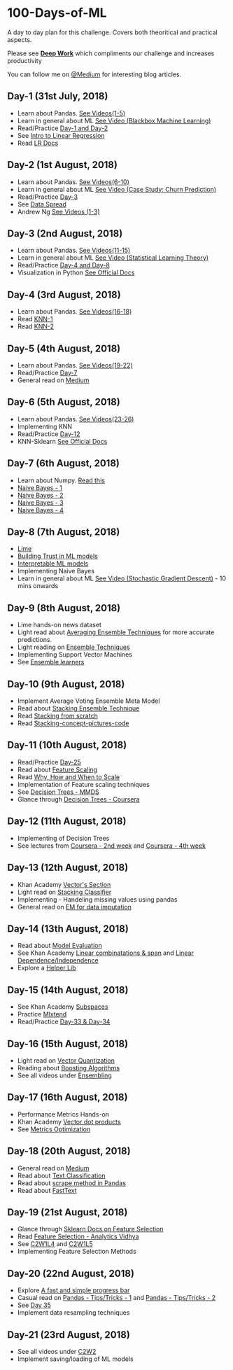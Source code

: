 # 100-Days-of-ML
A day to day plan for this challenge. Covers both theoritical and practical aspects.

Please see [__Deep Work__](https://www.quora.com/What-is-the-one-skill-that-if-you-have-it-will-completely-change-your-life/answer/Shashank-Shekhar-221) which compliments our challenge and increases productivity

You can follow me on [@Medium](https://medium.com/@prakhar.mishra) for interesting blog articles.


## Day-1  (31st July, 2018)
* Learn about Pandas. [See Videos(1-5)](https://www.dataschool.io/easier-data-analysis-with-pandas/)
* Learn in general about ML [See Video (Blackbox Machine Learning)](https://www.youtube.com/watch?v=MsD28INtSv8)
* Read/Practice [Day-1 and Day-2](https://github.com/Avik-Jain/100-Days-Of-ML-Code)
* See [Intro to Linear Regression](https://www.youtube.com/watch?v=zPG4NjIkCjc)
* Read [LR Docs](http://scikit-learn.org/stable/modules/generated/sklearn.linear_model.LinearRegression.html)

## Day-2  (1st August, 2018)
* Learn about Pandas. [See Videos(6-10)](https://www.dataschool.io/easier-data-analysis-with-pandas/)
* Learn in general about ML [See Video (Case Study: Churn Prediction)](https://www.youtube.com/watch?v=kE_t3Mm8Z50)
* Read/Practice [Day-3](https://github.com/Avik-Jain/100-Days-Of-ML-Code)
* See [Data Spread](https://www.khanacademy.org/math/probability/data-distributions-a1/summarizing-spread-distributions/v/range-variance-and-standard-deviation-as-measures-of-dispersion)
* Andrew Ng [See Videos (1-3)](https://www.youtube.com/watch?v=-la3q9d7AKQ&list=PLNeKWBMsAzboR8vvhnlanxCNr2V7ITuxy)

## Day-3 (2nd August, 2018)
* Learn about Pandas. [See Videos(11-15)](https://www.dataschool.io/easier-data-analysis-with-pandas/)
* Learn in general about ML [See Video (Statistical Learning Theory)](https://www.youtube.com/watch?v=rqJ8SrnmWu0)
* Read/Practice [Day-4 and Day-8](https://github.com/Avik-Jain/100-Days-Of-ML-Code)
* Visualization in Python [See Official Docs](https://matplotlib.org/users/pyplot_tutorial.html)

## Day-4 (3rd August, 2018)
* Learn about Pandas. [See Videos(16-18)](https://www.dataschool.io/easier-data-analysis-with-pandas/)
* Read [KNN-1](https://www.analyticsvidhya.com/blog/2018/03/introduction-k-neighbours-algorithm-clustering/)
* Read [KNN-2](https://medium.com/@adi.bronshtein/a-quick-introduction-to-k-nearest-neighbors-algorithm-62214cea29c7)

## Day-5 (4th August, 2018)
* Learn about Pandas. [See Videos(19-22)](https://www.dataschool.io/easier-data-analysis-with-pandas/)
* Read/Practice [Day-7](https://github.com/Avik-Jain/100-Days-Of-ML-Code)
* General read on [Medium](https://blog.usejournal.com/cracking-eaadhar-password-in-3-seconds-with-maths-9533c8e8f9c2)

## Day-6 (5th August, 2018)
* Learn about Pandas. [See Videos(23-26)](https://www.dataschool.io/easier-data-analysis-with-pandas/)
* Implementing KNN
* Read/Practice [Day-12](https://github.com/Avik-Jain/100-Days-Of-ML-Code)
* KNN-Sklearn [See Official Docs](http://scikit-learn.org/stable/modules/generated/sklearn.neighbors.KNeighborsClassifier.html)

## Day-7 (6th August, 2018)
* Learn about Numpy. [Read this](https://www.dataquest.io/blog/numpy-tutorial-python/)
* [Naive Bayes - 1](https://www.analyticsvidhya.com/blog/2017/09/naive-bayes-explained/)
* [Naive Bayes - 2](https://medium.com/machine-learning-101/chapter-1-supervised-learning-and-naive-bayes-classification-part-1-theory-8b9e361897d5)
* [Naive Bayes - 3](https://machinelearningmastery.com/naive-bayes-for-machine-learning/)
* [Naive Bayes - 4](https://www.youtube.com/watch?v=6xBU74VWEuE)

## Day-8 (7th August, 2018)
* [Lime](https://github.com/marcotcr/lime)
* [Building Trust in ML models](https://www.analyticsvidhya.com/blog/2017/06/building-trust-in-machine-learning-models/)
* [Interpretable ML models](https://www.oreilly.com/learning/introduction-to-local-interpretable-model-agnostic-explanations-lime)
* Implementing Naive Bayes
* Learn in general about ML [See Video (Stochastic Gradient Descent)](https://www.youtube.com/watch?v=5TZww5bTROE) - 10 mins onwards

## Day-9 (8th August, 2018)
* Lime hands-on news dataset
* Light read about [Averaging Ensemble Techniques](http://sebastianraschka.com/Articles/2014_ensemble_classifier.html) for more accurate predictions.
* Light reading on [Ensemble Techniques](https://www.dataquest.io/blog/introduction-to-ensembles/)
* Implementing Support Vector Machines
* See [Ensemble learners](https://www.youtube.com/watch?v=Un9zObFjBH0)

## Day-10 (9th August, 2018)
* Implement Average Voting Ensemble Meta Model
* Read about [Stacking Ensemble Technique](https://www.kdnuggets.com/2017/02/stacking-models-imropved-predictions.html)
* Read [Stacking from scratch](https://machinelearningmastery.com/implementing-stacking-scratch-python/)
* Read [Stacking-concept-pictures-code](https://github.com/vecxoz/vecstack/blob/master/examples/00_stacking_concept_pictures_code.ipynb)

## Day-11 (10th August, 2018)
* Read/Practice [Day-25](https://github.com/Avik-Jain/100-Days-Of-ML-Code/blob/master/Code/Day%2025%20Decision%20Tree.md)
* Read about [Feature Scaling](http://sebastianraschka.com/Articles/2014_about_feature_scaling.html)
* Read [Why, How and When to Scale](https://medium.com/greyatom/why-how-and-when-to-scale-your-features-4b30ab09db5e)
* Implementation of Feature scaling techniques
* See [Decision Trees - MMDS](https://www.youtube.com/watch?v=NsUqRe-9tb4)
* Glance through [Decision Trees - Coursera](https://www.coursera.org/learn/ml-classification/home/week/3)

## Day-12 (11th August, 2018)
* Implementing of Decision Trees
* See lectures from [Coursera - 2nd week](https://www.coursera.org/learn/ml-classification/home/week/2) and [Coursera - 4th week](https://www.coursera.org/learn/ml-classification/home/week/4)

## Day-13 (12th August, 2018)
* Khan Academy [Vector's Section](https://www.khanacademy.org/math/linear-algebra/vectors-and-spaces/vectors/v/vector-introduction-linear-algebra)
* Light read on [Stacking Classifier](https://rasbt.github.io/mlxtend/user_guide/classifier/StackingClassifier/)
* Implementing - Handeling missing values using pandas
* General read on [EM for data imputation](https://www.theanalysisfactor.com/em-imputation-and-missing-data-is-mean-imputation-really-so-terrible/)

## Day-14 (13th August, 2018)
* Read about [Model Evaluation](https://www.coursera.org/learn/ml-classification/home/week/6)
* See Khan Academy [Linear combinatations & span](https://www.khanacademy.org/math/linear-algebra/vectors-and-spaces/linear-combinations/v/linear-combinations-and-span) and [Linear Dependence/Independence](https://www.khanacademy.org/math/linear-algebra/vectors-and-spaces/linear-independence/v/linear-algebra-introduction-to-linear-independence)
* Explore a [Helper Lib](https://github.com/rasbt/mlxtend/)

## Day-15 (14th August, 2018)
* See Khan Academy [Subspaces](https://www.khanacademy.org/math/linear-algebra/vectors-and-spaces/subspace-basis/v/linear-subspaces)
* Practice [Mlxtend](https://github.com/rasbt/mlxtend/)
* Read/Practice [Day-33 & Day-34](https://github.com/Avik-Jain/100-Days-Of-ML-Code)

## Day-16 (15th August, 2018)
* Light read on [Vector Quantization](https://machinelearningmastery.com/learning-vector-quantization-for-machine-learning/)
* Reading about [Boosting Algorithms](https://www.youtube.com/watch?v=wPqtzj5VZus)
* See all videos under [Ensembling](https://www.coursera.org/lecture/competitive-data-science/introduction-into-ensemble-methods-MJKCi)

## Day-17 (16th August, 2018)
* Performance Metrics Hands-on
* Khan Academy [Vector dot products](https://www.khanacademy.org/math/linear-algebra/vectors-and-spaces/dot-cross-products/v/vector-dot-product-and-vector-length)
* See [Metrics Optimization](https://www.coursera.org/learn/competitive-data-science/home/week/3)

## Day-18 (20th August, 2018)
* General read on [Medium](https://medium.com/@ageitgey/natural-language-processing-is-fun-9a0bff37854e)
* Read about [Text Classification](https://medium.com/@ageitgey/text-classification-is-your-new-secret-weapon-7ca4fad15788)
* Read about [scrape method in Pandas](https://medium.com/@ageitgey/quick-tip-the-easiest-way-to-grab-data-out-of-a-web-page-in-python-7153cecfca58)
* Read about [FastText](https://research.fb.com/fasttext/)

## Day-19 (21st August, 2018)
* Glance through [Sklearn Docs on Feature Selection](http://scikit-learn.org/stable/modules/feature_selection.html)
* Read [Feature Selection - Analytics Vidhya](https://www.analyticsvidhya.com/blog/2016/12/introduction-to-feature-selection-methods-with-an-example-or-how-to-select-the-right-variables/)
* See [C2W1L4](https://www.youtube.com/watch?v=6g0t3Phly2M) and [C2W1L5](https://www.youtube.com/watch?v=NyG-7nRpsW8)
* Implementing Feature Selection Methods

## Day-20 (22nd August, 2018)
* Explore [A fast and simple progress bar](https://github.com/tqdm/tqdm)
* Casual read on [Pandas - Tips/Tricks - 1](https://cambridgespark.com/content/tutorials/quick-panda-tricks/index.html) and [Pandas - Tips/Tricks - 2](https://towardsdatascience.com/pandas-tips-and-tricks-33bcc8a40bb9)
* See [Day 35](https://github.com/Avik-Jain/100-Days-Of-ML-Code)
* Implement data resampling techniques

## Day-21 (23rd August, 2018)
* See all videos under [C2W2](https://www.youtube.com/watch?v=SjQyLhQIXSM&list=PLkDaE6sCZn6Hn0vK8co82zjQtt3T2Nkqc&index=2)
* Implement saving/loading of ML models
